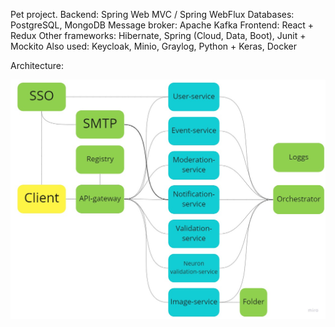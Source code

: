 Pet project.
Backend: Spring Web MVC / Spring WebFlux
Databases: PostgreSQL, MongoDB
Message broker: Apache Kafka
Frontend: React + Redux
Other frameworks: Hibernate, Spring (Cloud, Data, Boot), Junit + Mockito
Also used: Keycloak, Minio, Graylog, Python + Keras, Docker

Architecture:

![architecture](./Architecture.jpg)
